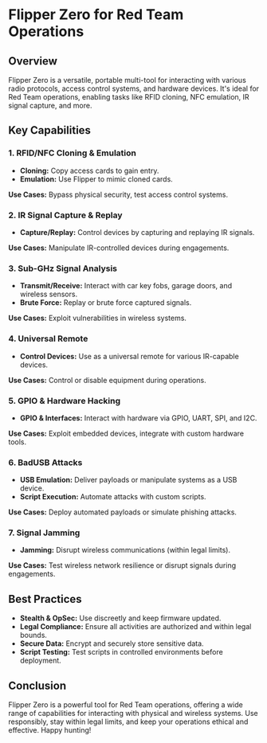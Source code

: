 # Flipper Zero for Red Team Operations

## Overview

Flipper Zero is a versatile, portable multi-tool for interacting with various radio protocols, access control systems, and hardware devices. It's ideal for Red Team operations, enabling tasks like RFID cloning, NFC emulation, IR signal capture, and more.

## Key Capabilities

### 1. **RFID/NFC Cloning & Emulation**
   - **Cloning:** Copy access cards to gain entry.
   - **Emulation:** Use Flipper to mimic cloned cards.

   **Use Cases:** Bypass physical security, test access control systems.

### 2. **IR Signal Capture & Replay**
   - **Capture/Replay:** Control devices by capturing and replaying IR signals.

   **Use Cases:** Manipulate IR-controlled devices during engagements.

### 3. **Sub-GHz Signal Analysis**
   - **Transmit/Receive:** Interact with car key fobs, garage doors, and wireless sensors.
   - **Brute Force:** Replay or brute force captured signals.

   **Use Cases:** Exploit vulnerabilities in wireless systems.

### 4. **Universal Remote**
   - **Control Devices:** Use as a universal remote for various IR-capable devices.

   **Use Cases:** Control or disable equipment during operations.

### 5. **GPIO & Hardware Hacking**
   - **GPIO & Interfaces:** Interact with hardware via GPIO, UART, SPI, and I2C.

   **Use Cases:** Exploit embedded devices, integrate with custom hardware tools.

### 6. **BadUSB Attacks**
   - **USB Emulation:** Deliver payloads or manipulate systems as a USB device.
   - **Script Execution:** Automate attacks with custom scripts.

   **Use Cases:** Deploy automated payloads or simulate phishing attacks.

### 7. **Signal Jamming**
   - **Jamming:** Disrupt wireless communications (within legal limits).

   **Use Cases:** Test wireless network resilience or disrupt signals during engagements.

## Best Practices

- **Stealth & OpSec:** Use discreetly and keep firmware updated.
- **Legal Compliance:** Ensure all activities are authorized and within legal bounds.
- **Secure Data:** Encrypt and securely store sensitive data.
- **Script Testing:** Test scripts in controlled environments before deployment.

## Conclusion

Flipper Zero is a powerful tool for Red Team operations, offering a wide range of capabilities for interacting with physical and wireless systems. Use responsibly, stay within legal limits, and keep your operations ethical and effective. Happy hunting!
